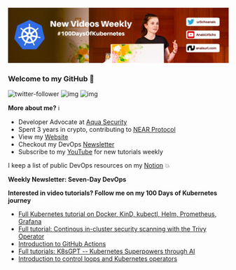 ![my header image](./assets/header.jpg)

### Welcome to my GitHub 👋

![twitter-follower](https://img.shields.io/twitter/follow/urlichsanais?style=social) ![img](https://img.shields.io/youtube/channel/subscribers/UCb4mfRT5UWpjoUQRcIE2qOQ?label=YouTube%20Subscribers&style=social) ![img](https://img.shields.io/youtube/channel/views/UCb4mfRT5UWpjoUQRcIE2qOQ?label=Total%20views%20on%20my%20YouTube%20Channel&style=social) 

**More about me?** ℹ️
* Developer Advocate at [Aqua Security](https://github.com/aquasecurity)
* Spent 3 years in crypto, contributing to [NEAR Protocol](https://github.com/near)
* View my [Website](https://anaisurl.com/)
* Checkout my DevOps [Newsletter](https://anaisurl.com/tag/devops)
* Subscribe to my [YouTube](https://www.youtube.com/c/AnaisUrlichs) for new tutorials weekly

I keep a list of public DevOps resources on my [Notion](https://devops.anaisurl.com/) :boom:

**Weekly Newsletter: Seven-Day DevOps**
<!-- NEWSLETTER-LIST:START -->
<!-- NEWSLETTER-LIST:END -->

**Interested in video tutorials? Follow me on my 100 Days of Kubernetes journey**
<!-- YOUTUBE-LIST:START -->
- [Full Kubernetes tutorial on Docker, KinD, kubectl, Helm, Prometheus, Grafana](https://www.youtube.com/watch?v=SeQevrW176A)
- [Full tutorial: Continous in-cluster security scanning with the Trivy Operator](https://www.youtube.com/watch?v=2ehcITalryg)
- [Introduction to GitHub Actions](https://www.youtube.com/watch?v=Szykgp7yl4s)
- [Full tutorials: K8sGPT -- Kubernetes Superpowers through AI](https://www.youtube.com/watch?v=SX_2YHC15cM)
- [Introduction to control loops and Kubernetes operators](https://www.youtube.com/watch?v=D4JC5coZbrQ)
<!-- YOUTUBE-LIST:END -->
